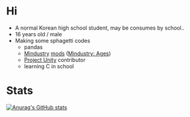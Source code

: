 # Hi
 * A normal Korean high school student, may be consumes by school..
 * 16 years old / male
 * Making some sphagetti codes
   * pandas
   * [Mindustry](https://github.com/Anuken/Mindustry) [mods](https://github.com/topics/mindustry-mod) ([Mindustry: Ages](https://github.com/AshesKaiser-KR/Mindustry-Ages))
   * [Project Unity](https://github.com/AvantTeam/ProjectUnityPublic) contributor
   * learning C in school
 
 # Stats
 [![Anurag's GitHub stats](https://github-readme-stats.vercel.app/api?username=AshesKaiser-KR)](https://github.com/anuraghazra/github-readme-stats)
